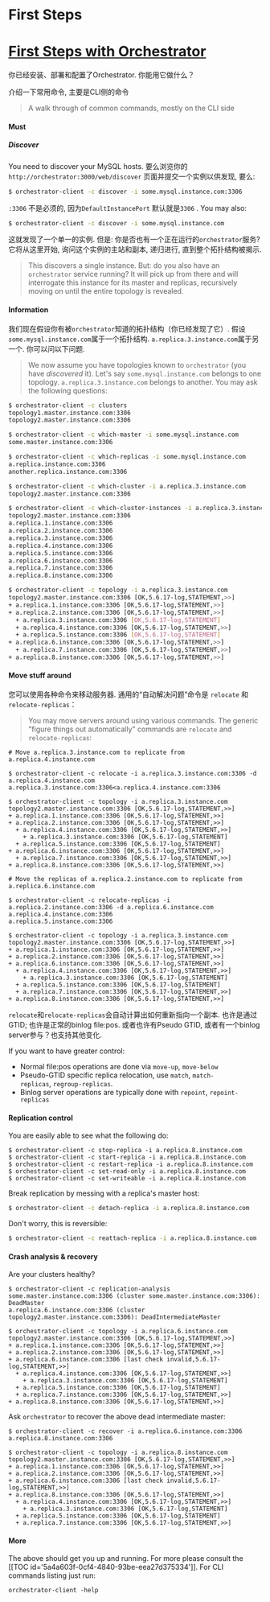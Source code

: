 # First Steps
# [First Steps with Orchestrator](https://github.com/openark/orchestrator/blob/master/docs/first-steps.md)
你已经安装、部署和配置了Orchestrator. 你能用它做什么？

介绍一下常用命令, 主要是CLI侧的命令

> A walk through of common commands, mostly on the CLI side

#### Must
##### Discover
You need to discover your MySQL hosts. 要么浏览你的`http://orchestrator:3000/web/discover` 页面并提交一个实例以供发现, 要么:

```bash
$ orchestrator-client -c discover -i some.mysql.instance.com:3306
```
`:3306` 不是必须的, 因为`DefaultInstancePort` 默认就是`3306` . You may also:

```bash
$ orchestrator-client -c discover -i some.mysql.instance.com
```
这就发现了一个单一的实例. 但是: 你是否也有一个正在运行的`orchestrator`服务? 它将从这里开始, 询问这个实例的主站和副本, 递归进行, 直到整个拓扑结构被揭示.

> This discovers a single instance. But: do you also have an `orchestrator` service running? It will pick up from there and will interrogate this instance for its master and replicas, recursively moving on until the entire topology is revealed.

#### Information
我们现在假设你有被`orchestrator`知道的拓扑结构（你已经发现了它）. 假设`some.mysql.instance.com`属于一个拓扑结构. `a.replica.3.instance.com`属于另一个. 你可以问以下问题.

> We now assume you have topologies known to `orchestrator` (you have *discovered* it). Let's say `some.mysql.instance.com` belongs to one topology. `a.replica.3.instance.com` belongs to another. You may ask the following questions:

```bash
$ orchestrator-client -c clusters
topology1.master.instance.com:3306
topology2.master.instance.com:3306

$ orchestrator-client -c which-master -i some.mysql.instance.com
some.master.instance.com:3306

$ orchestrator-client -c which-replicas -i some.mysql.instance.com
a.replica.instance.com:3306
another.replica.instance.com:3306

$ orchestrator-client -c which-cluster -i a.replica.3.instance.com
topology2.master.instance.com:3306

$ orchestrator-client -c which-cluster-instances -i a.replica.3.instance.com
topology2.master.instance.com:3306
a.replica.1.instance.com:3306
a.replica.2.instance.com:3306
a.replica.3.instance.com:3306
a.replica.4.instance.com:3306
a.replica.5.instance.com:3306
a.replica.6.instance.com:3306
a.replica.7.instance.com:3306
a.replica.8.instance.com:3306

$ orchestrator-client -c topology -i a.replica.3.instance.com
topology2.master.instance.com:3306 [OK,5.6.17-log,STATEMENT,>>]
+ a.replica.1.instance.com:3306 [OK,5.6.17-log,STATEMENT,>>]
+ a.replica.2.instance.com:3306 [OK,5.6.17-log,STATEMENT,>>]
  + a.replica.3.instance.com:3306 [OK,5.6.17-log,STATEMENT]
  + a.replica.4.instance.com:3306 [OK,5.6.17-log,STATEMENT,>>]
  + a.replica.5.instance.com:3306 [OK,5.6.17-log,STATEMENT]
+ a.replica.6.instance.com:3306 [OK,5.6.17-log,STATEMENT,>>]
  + a.replica.7.instance.com:3306 [OK,5.6.17-log,STATEMENT,>>]
+ a.replica.8.instance.com:3306 [OK,5.6.17-log,STATEMENT,>>]

```
#### Move stuff around
您可以使用各种命令来移动服务器. 通用的“自动解决问题”命令是 `relocate` 和 `relocate-replicas`：

> You may move servers around using various commands. The generic "figure things out automatically" commands are `relocate` and `relocate-replicas`:

```Plain Text
# Move a.replica.3.instance.com to replicate from a.replica.4.instance.com

$ orchestrator-client -c relocate -i a.replica.3.instance.com:3306 -d a.replica.4.instance.com
a.replica.3.instance.com:3306<a.replica.4.instance.com:3306

$ orchestrator-client -c topology -i a.replica.3.instance.com
topology2.master.instance.com:3306 [OK,5.6.17-log,STATEMENT,>>]
+ a.replica.1.instance.com:3306 [OK,5.6.17-log,STATEMENT,>>]
+ a.replica.2.instance.com:3306 [OK,5.6.17-log,STATEMENT,>>]
  + a.replica.4.instance.com:3306 [OK,5.6.17-log,STATEMENT,>>]
    + a.replica.3.instance.com:3306 [OK,5.6.17-log,STATEMENT]
  + a.replica.5.instance.com:3306 [OK,5.6.17-log,STATEMENT]
+ a.replica.6.instance.com:3306 [OK,5.6.17-log,STATEMENT,>>]
  + a.replica.7.instance.com:3306 [OK,5.6.17-log,STATEMENT,>>]
+ a.replica.8.instance.com:3306 [OK,5.6.17-log,STATEMENT,>>]

# Move the replicas of a.replica.2.instance.com to replicate from a.replica.6.instance.com

$ orchestrator-client -c relocate-replicas -i a.replica.2.instance.com:3306 -d a.replica.6.instance.com
a.replica.4.instance.com:3306
a.replica.5.instance.com:3306

$ orchestrator-client -c topology -i a.replica.3.instance.com
topology2.master.instance.com:3306 [OK,5.6.17-log,STATEMENT,>>]
+ a.replica.1.instance.com:3306 [OK,5.6.17-log,STATEMENT,>>]
+ a.replica.2.instance.com:3306 [OK,5.6.17-log,STATEMENT,>>]
+ a.replica.6.instance.com:3306 [OK,5.6.17-log,STATEMENT,>>]
  + a.replica.4.instance.com:3306 [OK,5.6.17-log,STATEMENT,>>]
    + a.replica.3.instance.com:3306 [OK,5.6.17-log,STATEMENT]
  + a.replica.5.instance.com:3306 [OK,5.6.17-log,STATEMENT]
  + a.replica.7.instance.com:3306 [OK,5.6.17-log,STATEMENT,>>]
+ a.replica.8.instance.com:3306 [OK,5.6.17-log,STATEMENT,>>]

```
`relocate`和`relocate-replicas`会自动计算出如何重新指向一个副本. 也许是通过GTID; 也许是正常的binlog file:pos. 或者也许有Pseudo GTID, 或者有一个binlog server参与？也支持其他变化.

If you want to have greater control:

* Normal file:pos operations are done via `move-up`, `move-below`
* Pseudo-GTID specific replica relocation, use `match`, `match-replicas`, `regroup-replicas`.
* Binlog server operations are typically done with `repoint`, `repoint-replicas`

#### Replication control
You are easily able to see what the following do:

```Plain Text
$ orchestrator-client -c stop-replica -i a.replica.8.instance.com
$ orchestrator-client -c start-replica -i a.replica.8.instance.com
$ orchestrator-client -c restart-replica -i a.replica.8.instance.com
$ orchestrator-client -c set-read-only -i a.replica.8.instance.com
$ orchestrator-client -c set-writeable -i a.replica.8.instance.com

```
Break replication by messing with a replica's master host:

```bash
$ orchestrator-client -c detach-replica -i a.replica.8.instance.com
```
Don't worry, this is reversible:

```bash
$ orchestrator-client -c reattach-replica -i a.replica.8.instance.com
```
#### Crash analysis & recovery
Are your clusters healthy?

```Plain Text
$ orchestrator-client -c replication-analysis
some.master.instance.com:3306 (cluster some.master.instance.com:3306): DeadMaster
a.replica.6.instance.com:3306 (cluster topology2.master.instance.com:3306): DeadIntermediateMaster

$ orchestrator-client -c topology -i a.replica.6.instance.com
topology2.master.instance.com:3306 [OK,5.6.17-log,STATEMENT,>>]
+ a.replica.1.instance.com:3306 [OK,5.6.17-log,STATEMENT,>>]
+ a.replica.2.instance.com:3306 [OK,5.6.17-log,STATEMENT,>>]
+ a.replica.6.instance.com:3306 [last check invalid,5.6.17-log,STATEMENT,>>]
  + a.replica.4.instance.com:3306 [OK,5.6.17-log,STATEMENT,>>]
    + a.replica.3.instance.com:3306 [OK,5.6.17-log,STATEMENT]
  + a.replica.5.instance.com:3306 [OK,5.6.17-log,STATEMENT]
  + a.replica.7.instance.com:3306 [OK,5.6.17-log,STATEMENT,>>]
+ a.replica.8.instance.com:3306 [OK,5.6.17-log,STATEMENT,>>]

```
Ask `orchestrator` to recover the above dead intermediate master:

```Plain Text
$ orchestrator-client -c recover -i a.replica.6.instance.com:3306
a.replica.8.instance.com:3306

$ orchestrator-client -c topology -i a.replica.8.instance.com
topology2.master.instance.com:3306 [OK,5.6.17-log,STATEMENT,>>]
+ a.replica.1.instance.com:3306 [OK,5.6.17-log,STATEMENT,>>]
+ a.replica.2.instance.com:3306 [OK,5.6.17-log,STATEMENT,>>]
+ a.replica.6.instance.com:3306 [last check invalid,5.6.17-log,STATEMENT,>>]
+ a.replica.8.instance.com:3306 [OK,5.6.17-log,STATEMENT,>>]
  + a.replica.4.instance.com:3306 [OK,5.6.17-log,STATEMENT,>>]
    + a.replica.3.instance.com:3306 [OK,5.6.17-log,STATEMENT]
  + a.replica.5.instance.com:3306 [OK,5.6.17-log,STATEMENT]
  + a.replica.7.instance.com:3306 [OK,5.6.17-log,STATEMENT,>>]

```
#### More
The above should get you up and running. For more please consult the [[TOC id=&#39;5a4a603f-0cf4-4840-93be-eea27d375334&#39;]]. For CLI commands listing just run:

```Plain Text
orchestrator-client -help
```
